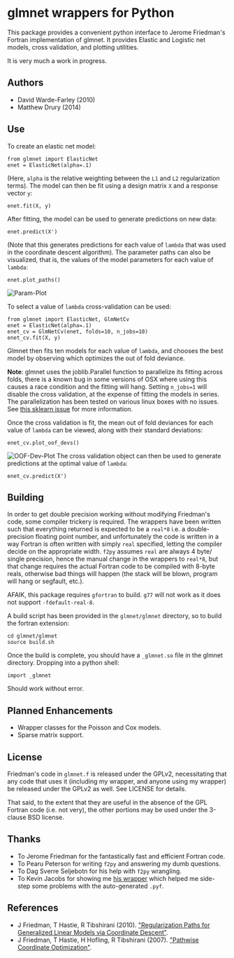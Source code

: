 glmnet wrappers for Python
==========================

This package provides a convenient python interface to Jerome Friedman's
Fortran implementation of glmnet.  It provides Elastic and Logistic net models,
cross validation, and plotting utilities. 

It is very much a work in progress.

Authors
-------

* David Warde-Farley (2010)
* Matthew Drury (2014)

Use
---

To create an elastic net model:

```
from glmnet import ElasticNet
enet = ElasticNet(alpha=.1)
```

(Here, `alpha` is the relative weighting between the `L1` and `L2`
regularization terms).  The model can then be fit using a design matrix `X` and
a response vector `y`:

```
enet.fit(X, y)
```

After fitting, the model can be used to generate predictions on new data:

```
enet.predict(X')
```

(Note that this generates predictions for each value of `lambda` that was 
used in the coordinate descent algorithm).  The parameter paths can also be
visualized, that is, the values of the model parameters for each value of 
`lambda`:

```
enet.plot_paths()
```

![Param-Plot](https://raw.githubusercontent.com/madrury/glmnet-python/master/images/reg_paths.png)

To select a value of `lambda` cross-validation can be used:

```
from glmnet import ElasticNet, GlmNetCv
enet = ElasticNet(alpha=.1)
enet_cv = GlmNetCv(enet, folds=10, n_jobs=10)
enet_cv.fit(X, y)
```

Glmnet then fits ten models for each value of `lambda`, and chooses the best
model by observing which optimizes the out of fold deviance. 

**Note**: glmnet uses the joblib.Parallel function to parallelize its fitting
across folds, there is a known bug in some versions of OSX where using this
causes a race condition and the fitting will hang.  Setting `n_jobs=1` will
disable the cross validation, at the expense of fitting the models in series.
The parallelization has been tested on various linux boxes with no issues. See
[this sklearn issue](https://github.com/scikit-learn/scikit-learn/issues/636) for more
information.

Once the cross validation is fit, the mean out of fold deviances for each value
of `lambda` can be viewed, along with their standard deviations:

```
enet_cv.plot_oof_devs()
```

![OOF-Dev-Plot](https://raw.githubusercontent.com/madrury/glmnet-python/master/images/oof_dev.png)
The cross validation object can then be used to generate predictions at the
optimal value of `lambda`:

```
enet_cv.predict(X')
```

Building
--------

In order to get double precision working without modifying Friedman's code,
some compiler trickery is required. The wrappers have been written such that
everything returned is expected to be a `real*8` i.e. a double-precision
floating point number, and unfortunately the code is written in a way 
Fortran is often written with simply `real` specified, letting the compiler
decide on the appropriate width. `f2py` assumes `real` are always 4 byte/
single precision, hence the manual change in the wrappers to `real*8`, but
that change requires the actual Fortran code to be compiled with 8-byte reals,
otherwise bad things will happen (the stack will be blown, program will hang 
or segfault, etc.).

AFAIK, this package requires  `gfortran` to build. `g77` will not work as
it does not support `-fdefault-real-8`.

A build script has been provided in the `glmnet/glmnet` directory, so to build
the fortran extension:

```
cd glmnet/glmnet
source build.sh
```
Once the build is complete, you should have a `_glmnet.so` file in the glmnet
directory.  Dropping into a python shell:

```
import _glmnet
```

Should work without error.

Planned Enhancements
--------------------

* Wrapper classes for the Poisson and Cox models.
* Sparse matrix support.

License
-------

Friedman's code in `glmnet.f` is released under the GPLv2, necessitating that
any code that uses it (including my wrapper, and anyone using my wrapper)
be released under the GPLv2 as well. See LICENSE for details.

That said, to the extent that they are useful in the absence of the GPL Fortran
code (i.e. not very), the other portions may be used under the 3-clause BSD
license.

Thanks
------

* To Jerome Friedman for the fantastically fast and efficient Fortran code.
* To Pearu Peterson for writing `f2py` and answering my dumb questions.
* To Dag Sverre Seljebotn for his help with `f2py` wrangling.
* To Kevin Jacobs for showing me [his
   wrapper](http://code.google.com/p/glu-genetics/source/browse/trunk/glu/lib/glm/glmnet.pyf)
  which helped me side-step some problems with the auto-generated `.pyf`.

References
----------

* J Friedman, T Hastie, R Tibshirani (2010). ["Regularization Paths for
  Generalized Linear Models via Coordinate
  Descent"](http://www.jstatsoft.org/v33/i01/paper).
* J Friedman, T Hastie, H Hofling, R Tibshirani (2007). ["Pathwise Coordinate
  Optimization"](http://arxiv.org/pdf/0708.1485.pdf").
